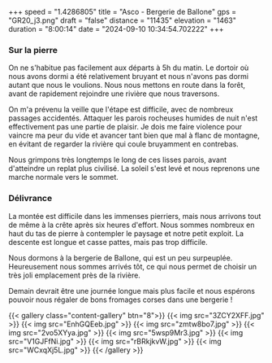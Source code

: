 +++
speed = "1.4286805"
title = "Asco - Bergerie de Ballone"
gps = "GR20_j3.png"
draft = "false"
distance = "11435"
elevation = "1463"
duration = "8:00:14"
date = "2024-09-10 10:34:54.702222"
+++
### Sur la pierre
On ne s'habitue pas facilement aux départs à 5h du matin. Le dortoir où nous avons dormi a été relativement bruyant et nous n'avons pas dormi autant que nous le voulions. Nous nous mettons en route dans la forêt, avant de rapidement rejoindre une rivière que nous traversons. 

On m'a prévenu la veille que l'étape est difficile, avec de nombreux passages accidentés. Attaquer les parois rocheuses humides de nuit n'est effectivement pas une partie de plaisir. Je dois me faire violence pour vaincre ma peur du vide et avancer tant bien que mal à flanc de montagne, en évitant de regarder la rivière qui coule bruyamment en contrebas. 

Nous grimpons très longtemps le long de ces lisses parois, avant d'atteindre un replat plus civilisé. La soleil s'est levé et nous reprenons une marche normale vers le sommet. 

### Délivrance 
La montée est difficile dans les immenses pierriers, mais nous arrivons tout de même à la crête après six heures d'effort. Nous sommes nombreux en haut du tas de pierre à contempler le paysage et notre petit exploit. La descente est longue et casse pattes, mais pas trop difficile.

Nous dormons à la bergerie de Ballone, qui est un peu surpeuplée. Heureusement nous sommes arrivés tôt, ce qui nous permet de choisir un très joli emplacement près de la rivière. 

Demain devrait être une journée longue mais plus facile et nous espérons pouvoir nous régaler de bons fromages corses dans une bergerie !

{{< gallery class="content-gallery" btn="8">}}
{{< img src="3ZCY2XFF.jpg" >}}
{{< img src="EnhGQEeb.jpg" >}}
{{< img src="zmtw8bo7.jpg" >}}
{{< img src="2vo5XYya.jpg" >}}
{{< img src="5wsp9Mr3.jpg" >}}
{{< img src="V1GJFfNi.jpg" >}}
{{< img src="rBRkjkvW.jpg" >}}
{{< img src="WCxqXj5L.jpg" >}}
{{< /gallery >}}

